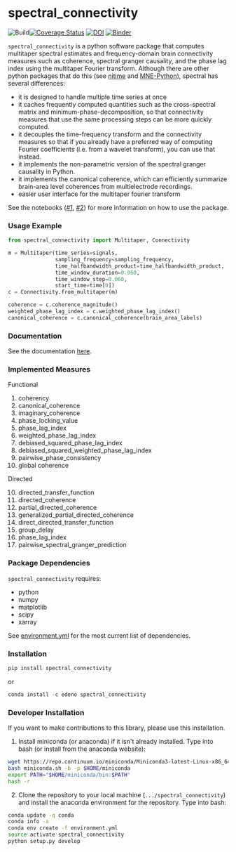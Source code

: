 # spectral_connectivity
![Build](https://travis-ci.org/Eden-Kramer-Lab/spectral_connectivity.svg?branch=master)[![Coverage Status](https://coveralls.io/repos/github/Eden-Kramer-Lab/spectral_connectivity/badge.svg?branch=master)](https://coveralls.io/github/Eden-Kramer-Lab/spectral_connectivity?branch=master) [![DOI](https://zenodo.org/badge/104382538.svg)](https://zenodo.org/badge/latestdoi/104382538)
[![Binder](https://mybinder.org/badge.svg)](https://mybinder.org/v2/gh/Eden-Kramer-Lab/spectral_connectivity/master)

`spectral_connectivity` is a python software package that computes multitaper spectral estimates and frequency-domain brain connectivity measures such as coherence, spectral granger causality, and the phase lag index using the multitaper Fourier transform. Although there are other python packages that do this (see [nitime](https://github.com/nipy/nitime) and [MNE-Python](https://github.com/mne-tools/mne-python)), spectral has several differences:

+ it is designed to handle multiple time series at once
+ it caches frequently computed quantities such as the cross-spectral matrix and minimum-phase-decomposition, so that connectivity measures that use the same processing steps can be more quickly computed.
+ it decouples the time-frequency transform and the connectivity measures so that if you already have a preferred way of computing Fourier coefficients (i.e. from a wavelet transform), you can use that instead.
+ it implements the non-parametric version of the spectral granger causality in Python.
+ it implements the canonical coherence, which can
efficiently summarize brain-area level coherences from multielectrode recordings.
+ easier user interface for the multitaper fourier transform

See the notebooks ([\#1](examples/Tutorial_On_Simulated_Examples.ipynb), [\#2](examples/Tutorial_Using_Paper_Examples.ipynb)) for more information on how to use the package.

### Usage Example ###
```python
from spectral_connectivity import Multitaper, Connectivity

m = Multitaper(time_series=signals,
               sampling_frequency=sampling_frequency,
               time_halfbandwidth_product=time_halfbandwidth_product,
               time_window_duration=0.060,
               time_window_step=0.060,
               start_time=time[0])
c = Connectivity.from_multitaper(m)

coherence = c.coherence_magnitude()
weighted_phase_lag_index = c.weighted_phase_lag_index()
canonical_coherence = c.canonical_coherence(brain_area_labels)
```

### Documentation ###
See the documentation [here](http://spectral-connectivity.readthedocs.io/en/latest/index.html).

### Implemented Measures ###
Functional
1. coherency
2. canonical_coherence
3. imaginary_coherence
4. phase_locking_value
5. phase_lag_index
6. weighted_phase_lag_index
7. debiased_squared_phase_lag_index
8. debiased_squared_weighted_phase_lag_index
9. pairwise_phase_consistency
10. global coherence

Directed

10. directed_transfer_function
11. directed_coherence
12. partial_directed_coherence
13. generalized_partial_directed_coherence
14. direct_directed_transfer_function
15. group_delay
16. phase_lag_index
17. pairwise_spectral_granger_prediction

### Package Dependencies ###
`spectral_connectivity` requires:
- python
- numpy
- matplotlib
- scipy
- xarray

See [environment.yml](environment.yml) for the most current list of dependencies.

### Installation ###
```python
pip install spectral_connectivity
```
or
```python
conda install -c edeno spectral_connectivity
```

### Developer Installation ###
If you want to make contributions to this library, please use this installation.

1. Install miniconda (or anaconda) if it isn't already installed. Type into bash (or install from the anaconda website):
```bash
wget https://repo.continuum.io/miniconda/Miniconda3-latest-Linux-x86_64.sh -O miniconda.sh;
bash miniconda.sh -b -p $HOME/miniconda
export PATH="$HOME/miniconda/bin:$PATH"
hash -r
```

2. Clone the repository to your local machine (`.../spectral_connectivity`) and install the anaconda environment for the repository. Type into bash:
```bash
conda update -q conda
conda info -a
conda env create -f environment.yml
source activate spectral_connectivity
python setup.py develop
```
